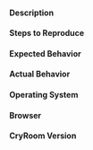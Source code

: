 #### Description

#### Steps to Reproduce

#### Expected Behavior

#### Actual Behavior

#### Operating System

#### Browser

#### CryRoom Version
